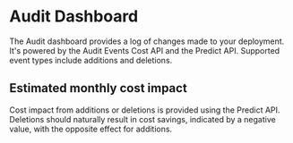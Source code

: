 # Audit Dashboard

The Audit dashboard provides a log of changes made to your deployment. It's powered by the Audit Events Cost API and the Predict API. Supported event types include additions and deletions.

## Estimated monthly cost impact

Cost impact from additions or deletions is provided using the Predict API. Deletions should naturally result in cost savings, indicated by a negative value, with the opposite effect for additions.

